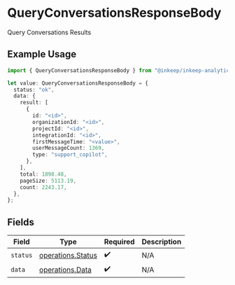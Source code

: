 # QueryConversationsResponseBody

Query Conversations Results

## Example Usage

```typescript
import { QueryConversationsResponseBody } from "@inkeep/inkeep-analytics/models/operations";

let value: QueryConversationsResponseBody = {
  status: "ok",
  data: {
    result: [
      {
        id: "<id>",
        organizationId: "<id>",
        projectId: "<id>",
        integrationId: "<id>",
        firstMessageTime: "<value>",
        userMessageCount: 1369,
        type: "support_copilot",
      },
    ],
    total: 1898.48,
    pageSize: 5113.19,
    count: 2243.17,
  },
};
```

## Fields

| Field                                                  | Type                                                   | Required                                               | Description                                            |
| ------------------------------------------------------ | ------------------------------------------------------ | ------------------------------------------------------ | ------------------------------------------------------ |
| `status`                                               | [operations.Status](../../models/operations/status.md) | :heavy_check_mark:                                     | N/A                                                    |
| `data`                                                 | [operations.Data](../../models/operations/data.md)     | :heavy_check_mark:                                     | N/A                                                    |